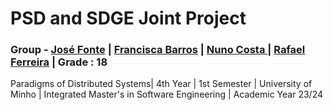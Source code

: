# PSD and SDGE Joint Project 
### Group - [José Fonte](https://github.com/josefonte) | [Francisca Barros](https://github.com/fbarros86) | [Nuno Costa ](https://github.com/Nuno23C) | [Rafael Ferreira](https://github.com/rafa2002)  | Grade : 18

Paradigms of Distributed Systems| 4th Year | 1st Semester | University of Minho | Integrated Master's in Software Engineering | Academic Year 23/24
